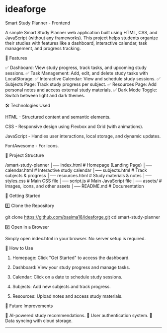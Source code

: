 # ideaforge
Smart Study Planner - Frontend

A simple Smart Study Planner web application built using HTML, CSS, and JavaScript (without any frameworks). This project helps students organize their studies with features like a dashboard, interactive calendar, task management, and progress tracking.

📌 Features

✅ Dashboard: View study progress, track tasks, and upcoming study sessions.
✅ Task Management: Add, edit, and delete study tasks with LocalStorage.
✅ Interactive Calendar: View and schedule study sessions.
✅ Subjects Page: Track study progress per subject.
✅ Resources Page: Add personal notes and access external study materials.
✅ Dark Mode Toggle: Switch between light and dark themes.

🛠 Technologies Used

HTML - Structured content and semantic elements.

CSS - Responsive design using Flexbox and Grid (with animations).

JavaScript - Handles user interactions, local storage, and dynamic updates.

FontAwesome - For icons.


📂 Project Structure

/smart-study-planner
│── index.html          # Homepage (Landing Page)
│── calendar.html       # Interactive study calendar
│── subjects.html       # Track subjects & progress
│── resources.html      # Study materials & notes
│── styles.css          # Main CSS file
│── script.js           # Main JavaScript file
│── assets/             # Images, icons, and other assets
│── README.md           # Documentation

🚀 Getting Started

1️⃣ Clone the Repository

git clone https://github.com/basima18/ideaforge.git
cd smart-study-planner

2️⃣ Open in a Browser

Simply open index.html in your browser. No server setup is required.

📖 How to Use

1. Homepage: Click "Get Started" to access the dashboard.


2. Dashboard: View your study progress and manage tasks.


3. Calendar: Click on a date to schedule study sessions.


4. Subjects: Add new subjects and track progress.


5. Resources: Upload notes and access study materials.



📝 Future Improvements

🔹 AI-powered study recommendations.
🔹 User authentication system.
🔹 Data syncing with cloud storage.




---
